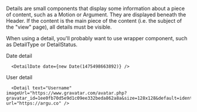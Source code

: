 Details are small components that display some information about a piece of content, such as a Motion or Argument. They are displayed beneath the Header. If the content is the main piece of the content (i.e. the subject of the "view" page), all details must be visible.

When using a detail, you'll probably want to use wrapper component, such as DetailType or DetailStatus.

Date detail

      <DetailDate date={new Date(1475498663892)} />

User detail

      <Detail text="Username" imageUrl="https://www.gravatar.com/avatar.php?gravatar_id=1ee0fb70d5e9d1c09ee332beda862a8a&size=128x128&default=identicon" url="https://argu.co" />
